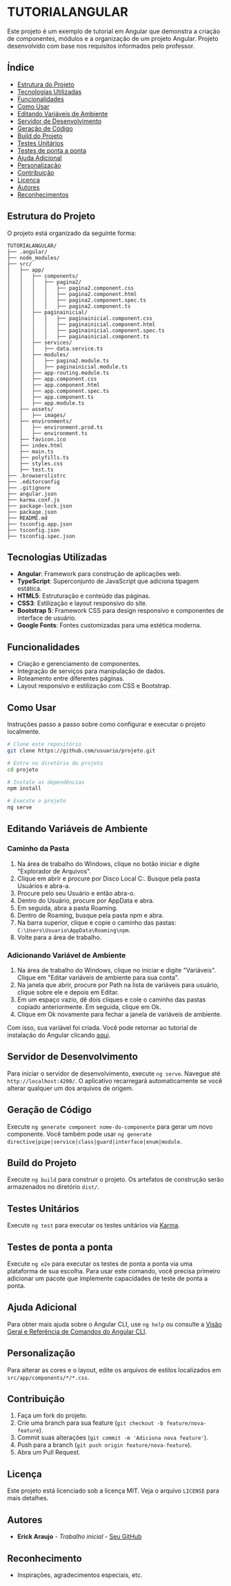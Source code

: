 # TUTORIALANGULAR

Este projeto é um exemplo de tutorial em Angular que demonstra a criação de componentes, módulos e a organização de um projeto Angular. 
Projeto desenvolvido com base nos requisitos informados pelo professor.

## Índice

- [Estrutura do Projeto](#estrutura-do-projeto)
- [Tecnologias Utilizadas](#tecnologias-utilizadas)
- [Funcionalidades](#funcionalidades)
- [Como Usar](#como-usar)
- [Editando Variáveis de Ambiente](#editando-variáveis-de-ambiente)
- [Servidor de Desenvolvimento](#servidor-de-desenvolvimento)
- [Geração de Código](#geração-de-código)
- [Build do Projeto](#build-do-projeto)
- [Testes Unitários](#testes-unitários)
- [Testes de ponta a ponta](#testes-de-ponta-a-ponta)
- [Ajuda Adicional](#ajuda-adicional)
- [Personalização](#personalização)
- [Contribuição](#contribuição)
- [Licença](#licença)
- [Autores](#autores)
- [Reconhecimentos](#reconhecimentos)

## Estrutura do Projeto

O projeto está organizado da seguinte forma:

```plaintext
TUTORIALANGULAR/
├── .angular/
├── node_modules/
├── src/
│   ├── app/
│   │   ├── components/
│   │   │   ├── pagina2/
│   │   │   │   ├── pagina2.component.css
│   │   │   │   ├── pagina2.component.html
│   │   │   │   ├── pagina2.component.spec.ts
│   │   │   │   ├── pagina2.component.ts
│   │   ├── paginainicial/
│   │   │   │   ├── paginainicial.component.css
│   │   │   │   ├── paginainicial.component.html
│   │   │   │   ├── paginainicial.component.spec.ts
│   │   │   │   ├── paginainicial.component.ts
│   │   ├── services/
│   │   │   ├── data.service.ts
│   │   ├── modules/
│   │   │   ├── pagina2.module.ts
│   │   │   ├── paginainicial.module.ts
│   │   ├── app-routing.module.ts
│   │   ├── app.component.css
│   │   ├── app.component.html
│   │   ├── app.component.spec.ts
│   │   ├── app.component.ts
│   │   ├── app.module.ts
│   ├── assets/
│   │   ├── images/
│   ├── environments/
│   │   ├── environment.prod.ts
│   │   ├── environment.ts
│   ├── favicon.ico
│   ├── index.html
│   ├── main.ts
│   ├── polyfills.ts
│   ├── styles.css
│   ├── test.ts
├── .browserslistrc
├── .editorconfig
├── .gitignore
├── angular.json
├── karma.conf.js
├── package-lock.json
├── package.json
├── README.md
├── tsconfig.app.json
├── tsconfig.json
├── tsconfig.spec.json
```

## Tecnologias Utilizadas

- **Angular**: Framework para construção de aplicações web.
- **TypeScript**: Superconjunto de JavaScript que adiciona tipagem estática.
- **HTML5**: Estruturação e conteúdo das páginas.
- **CSS3**: Estilização e layout responsivo do site.
- **Bootstrap 5**: Framework CSS para design responsivo e componentes de interface de usuário.
- **Google Fonts**: Fontes customizadas para uma estética moderna.

## Funcionalidades

- Criação e gerenciamento de componentes.
- Integração de serviços para manipulação de dados.
- Roteamento entre diferentes páginas.
- Layout responsivo e estilização com CSS e Bootstrap.

## Como Usar

Instruções passo a passo sobre como configurar e executar o projeto localmente.

```sh
# Clone este repositório
git clone https://github.com/usuario/projeto.git

# Entre no diretório do projeto
cd projeto

# Instale as dependências
npm install

# Execute o projeto
ng serve
```

## Editando Variáveis de Ambiente

### Caminho da Pasta

1. Na área de trabalho do Windows, clique no botão iniciar e digite "Explorador de Arquivos".
2. Clique em abrir e procure por Disco Local C:. Busque pela pasta Usuários e abra-a.
3. Procure pelo seu Usuário e então abra-o.
4. Dentro do Usuário, procure por AppData e abra.
5. Em seguida, abra a pasta Roaming.
6. Dentro de Roaming, busque pela pasta npm e abra.
7. Na barra superior, clique e copie o caminho das pastas: `C:\Users\Usuario\AppData\Roaming\npm`.
8. Volte para a área de trabalho.

### Adicionando Variável de Ambiente

1. Na área de trabalho do Windows, clique no iniciar e digite "Variáveis". Clique em "Editar variáveis de ambiente para sua conta".
2. Na janela que abrir, procure por Path na lista de variáveis para usuário, clique sobre ele e depois em Editar.
3. Em um espaço vazio, dê dois cliques e cole o caminho das pastas copiado anteriormente. Em seguida, clique em Ok.
4. Clique em Ok novamente para fechar a janela de variáveis de ambiente.

Com isso, sua variável foi criada. Você pode retornar ao tutorial de instalação do Angular clicando [aqui](#instalação-do-angular).

## Servidor de Desenvolvimento

Para iniciar o servidor de desenvolvimento, execute `ng serve`. Navegue até `http://localhost:4200/`. O aplicativo recarregará automaticamente se você alterar qualquer um dos arquivos de origem.

## Geração de Código

Execute `ng generate component nome-do-componente` para gerar um novo componente. Você também pode usar `ng generate directive|pipe|service|class|guard|interface|enum|module`.

## Build do Projeto

Execute `ng build` para construir o projeto. Os artefatos de construção serão armazenados no diretório `dist/`.

## Testes Unitários

Execute `ng test` para executar os testes unitários via [Karma](https://karma-runner.github.io).

## Testes de ponta a ponta

Execute `ng e2e` para executar os testes de ponta a ponta via uma plataforma de sua escolha. Para usar este comando, você precisa primeiro adicionar um pacote que implemente capacidades de teste de ponta a ponta.

## Ajuda Adicional

Para obter mais ajuda sobre o Angular CLI, use `ng help` ou consulte a [Visão Geral e Referência de Comandos do Angular CLI](https://angular.io/cli).

## Personalização

Para alterar as cores e o layout, edite os arquivos de estilos localizados em `src/app/components/*/*.css`.

## Contribuição

1. Faça um fork do projeto.
2. Crie uma branch para sua feature (`git checkout -b feature/nova-feature`).
3. Commit suas alterações (`git commit -m 'Adiciona nova feature'`).
4. Push para a branch (`git push origin feature/nova-feature`).
5. Abra um Pull Request.

## Licença

Este projeto está licenciado sob a licença MIT. Veja o arquivo `LICENSE` para mais detalhes.

## Autores

- **Erick Araujo** - _Trabalho inicial_ - [Seu GitHub](https://github.com/iErickAraujo)

## Reconhecimento

- Inspirações, agradecimentos especiais, etc.
